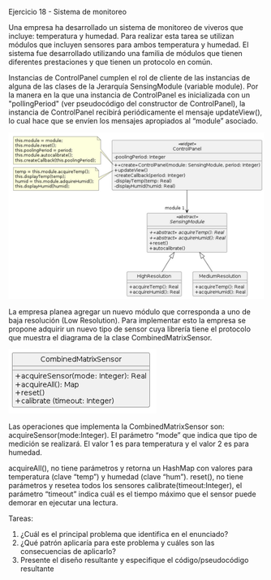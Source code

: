 Ejercicio 18 - Sistema de monitoreo

Una empresa ha desarrollado un sistema de monitoreo de viveros que incluye: temperatura y humedad. Para realizar esta tarea se utilizan módulos que incluyen sensores para ambos temperatura y humedad. El sistema fue desarrollado utilizando una familia de módulos que tienen diferentes prestaciones y que tienen un protocolo en común.

Instancias de ControlPanel cumplen el rol de cliente de las instancias de alguna de las clases de la Jerarquía SensingModule (variable module). Por la manera en la que una instancia de ControlPanel es inicializada con un "pollingPeriod" (ver pseudocódigo del constructor de ControlPanel), la instancia de ControlPanel recibirá periódicamente el mensaje updateView(), lo cual hace que se envíen los mensajes apropiados al “module” asociado.

<img src="image7.png">

La empresa planea agregar un nuevo módulo que corresponda a uno de baja resolución (Low Resolution). Para implementar esto la empresa se propone adquirir un nuevo tipo de sensor cuya librería tiene el protocolo que muestra el diagrama de la clase CombinedMatrixSensor.

<img src="image3.png">

Las operaciones que implementa la CombinedMatrixSensor son:
acquireSensor(mode:Integer). El parámetro “mode” que indica que tipo de medición se realizará. El valor 1 es para temperatura y el valor 2 es para humedad.

acquireAll(), no tiene parámetros y retorna un HashMap con valores para temperatura (clave “temp”) y humedad (clave “hum”).
reset(), no tiene parámetros y resetea todos los sensores
calibrate(timeout:Integer), el parámetro “timeout” indica cuál es el tiempo máximo que el sensor puede demorar en ejecutar una lectura.

Tareas:

1. ¿Cuál es el principal problema que identifica en el enunciado?
2. ¿Qué patrón aplicaría para este problema y cuáles son las consecuencias de aplicarlo?
3. Presente el diseño resultante y especifique el código/pseudocódigo resultante
